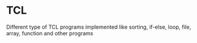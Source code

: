 # TCL
Different type of TCL programs implemented like sorting, if-else, loop, file, array, function and other programs
